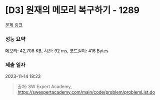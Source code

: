 # [D3] 원재의 메모리 복구하기 - 1289 

[문제 링크](https://swexpertacademy.com/main/code/problem/problemDetail.do?contestProbId=AV19AcoKI9sCFAZN) 

### 성능 요약

메모리: 42,708 KB, 시간: 92 ms, 코드길이: 416 Bytes

### 제출 일자

2023-11-14 18:23



> 출처: SW Expert Academy, https://swexpertacademy.com/main/code/problem/problemList.do